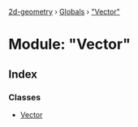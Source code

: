 [2d-geometry](../README.md) › [Globals](../globals.md) › ["Vector"](_vector_.md)

# Module: "Vector"

## Index

### Classes

* [Vector](../classes/_vector_.vector.md)
